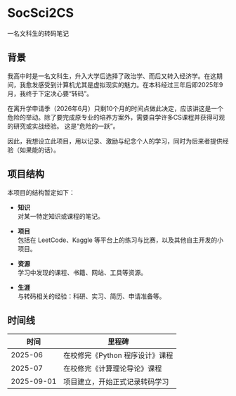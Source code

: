 # SocSci2CS

一名文科生的转码笔记

## 背景
我高中时是一名文科生，升入大学后选择了政治学、而后又转入经济学。在这期间，我愈发感受到计算机尤其是虚拟现实的魅力。在本科经过三年后即2025年9月，我终于下定决心要“转码”。

在离升学申请季（2026年6月）只剩10个月的时间点做此决定，应该讲这是一个危险的举动。除了要完成原专业的培养方案外，需要自学许多CS课程并获得可观的研究或实战经验。
这是“危险的一跃”。

因此，我想设立此项目，用以记录、激励与纪念个人的学习，同时为后来者提供经验（如果能的话）。

## 项目结构  
本项目的结构暂定如下：
- **知识**  
  对某一特定知识或课程的笔记。

- **项目**  
  包括在 LeetCode、Kaggle 等平台上的练习与比赛，以及其他自主开发的小项目。

- **资源**  
  学习中发现的课程、书籍、网站、工具等资源。

- **生涯**  
  与转码相关的经验：科研、实习、简历、申请准备等。  

## 时间线

| 时间       | 里程碑                           |
| ---------- | -------------------------------- |
| 2025-06    | 在校修完《Python 程序设计》课程      |
| 2025-07    | 在校修完《计算理论导论》课程         |
| 2025-09-01 | 项目建立，开始正式记录转码学习       |


